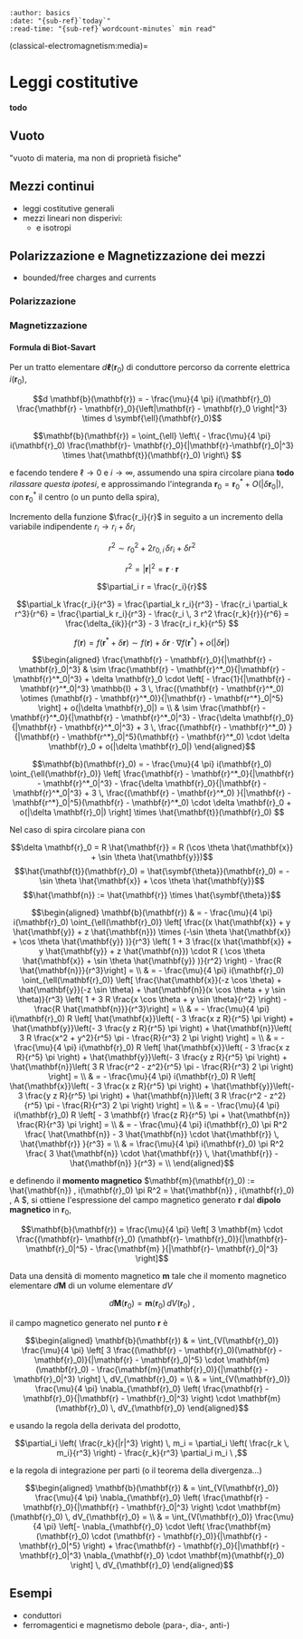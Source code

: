 ```{article-info}
:author: basics
:date: "{sub-ref}`today`"
:read-time: "{sub-ref}`wordcount-minutes` min read"
```

(classical-electromagnetism:media)=
# Leggi costitutive

**todo**

## Vuoto

"vuoto di materia, ma non di proprietà fisiche"

## Mezzi continui

- leggi costitutive generali
- mezzi lineari non disperivi:
  - e isotropi

## Polarizzazione e Magnetizzazione dei mezzi
- bounded/free charges and currents

### Polarizzazione

### Magnetizzazione

#### Formula di Biot-Savart

Per un tratto elementare $d \symbf{\ell}(\mathbf{r}_0)$ di conduttore percorso da corrente elettrica $i(\mathbf{r}_0)$,

$$d \mathbf{b}(\mathbf{r}) = - \frac{\mu}{4 \pi} i(\mathbf{r}_0) \frac{\mathbf{r} - \mathbf{r}_0}{\left|\mathbf{r} - \mathbf{r}_0 \right|^3} \times d \symbf{\ell}(\mathbf{r}_0)$$

$$\mathbf{b}(\mathbf{r}) = \oint_{\ell} \left\{ - \frac{\mu}{4 \pi} i(\mathbf{r}_0) \frac{\mathbf{r}- \mathbf{r}_0}{|\mathbf{r}-\mathbf{r}_0|^3} \times \hat{\mathbf{t}}(\mathbf{r}_0) \right\} $$

e facendo tendere $\ell \rightarrow 0$ e $i \rightarrow \infty$, assumendo una spira circolare piana **todo** *rilassare questa ipotesi*, e approssimando l'integranda $\mathbf{r}_0 = \mathbf{r}^*_0 + O(|\delta \mathbf{r}_0|)$, con $\mathbf{r}^*_0$ il centro (o un punto della spira),

Incremento della funzione $\frac{r_i}{r}$ in seguito a un incremento della variabile indipendente $r_i \rightarrow r_i + \delta r_i$

$$r^2 \sim r_0^2 + 2 r_{0,i} \, \delta r_i + \delta r^2$$

$$r^2 = |\mathbf{r}|^2 = \mathbf{r} \cdot \mathbf{r}$$

$$\partial_i r = \frac{r_i}{r}$$

$$\partial_k \frac{r_i}{r^3} 
  = \frac{\partial_k r_i}{r^3} - \frac{r_i \partial_k r^3}{r^6} 
  = \frac{\partial_k r_i}{r^3} - \frac{r_i \, 3 r^2 \frac{r_k}{r}}{r^6}
  = \frac{\delta_{ik}}{r^3} - 3 \frac{r_i r_k}{r^5}
$$

$$f(\mathbf{r}) = f(\mathbf{r}^* + \delta \mathbf{r}) \sim f(\mathbf{r}) + \delta \mathbf{r} \cdot \nabla f(\mathbf{r}^*) + o(|\delta \mathbf{r}|)$$

$$\begin{aligned}
\frac{\mathbf{r} - \mathbf{r}_0}{|\mathbf{r} - \mathbf{r}_0|^3}
  & \sim \frac{\mathbf{r} - \mathbf{r}^*_0}{|\mathbf{r} - \mathbf{r}^*_0|^3} + \delta \mathbf{r}_0 \cdot \left[ - \frac{1}{|\mathbf{r} - \mathbf{r}^*_0|^3} \mathbb{I} + 3 \, \frac{(\mathbf{r} - \mathbf{r}^*_0) \otimes (\mathbf{r} - \mathbf{r}^*_0)}{|\mathbf{r} - \mathbf{r^*}_0|^5} \right] + o(|\delta \mathbf{r}_0|) = \\
  & \sim \frac{\mathbf{r} - \mathbf{r}^*_0}{|\mathbf{r} - \mathbf{r}^*_0|^3} - \frac{\delta \mathbf{r}_0}{|\mathbf{r} - \mathbf{r}^*_0|^3} + 3 \, \frac{(\mathbf{r} - \mathbf{r}^*_0) }{|\mathbf{r} - \mathbf{r^*}_0|^5}(\mathbf{r} - \mathbf{r}^*_0) \cdot \delta \mathbf{r}_0 + o(|\delta \mathbf{r}_0|)
\end{aligned}$$


<!--
$$\frac{\mathbf{r}}{|\mathbf{r}|^3} = \frac{\mathbf{r}_0 + \delta \mathbf{r}}$$
-->

$$\mathbf{b}(\mathbf{r}_0) = - \frac{\mu}{4 \pi} i(\mathbf{r}_0) \oint_{\ell(\mathbf{r}_0)} \left[ \frac{\mathbf{r} - \mathbf{r}^*_0}{|\mathbf{r} - \mathbf{r}^*_0|^3} - \frac{\delta \mathbf{r}_0}{|\mathbf{r} - \mathbf{r}^*_0|^3} + 3 \, \frac{(\mathbf{r} - \mathbf{r}^*_0) }{|\mathbf{r} - \mathbf{r^*}_0|^5}(\mathbf{r} - \mathbf{r}^*_0) \cdot \delta \mathbf{r}_0 + o(|\delta \mathbf{r}_0|)  \right] \times \hat{\mathbf{t}}(\mathbf{r}_0) $$

Nel caso di spira circolare piana con

$$\delta \mathbf{r}_0 = R \hat{\mathbf{r}} = R (\cos \theta \hat{\mathbf{x}} + \sin \theta \hat{\mathbf{y}})$$
$$\hat{\mathbf{t}}(\mathbf{r}_0) = \hat{\symbf{\theta}}(\mathbf{r}_0) = -\sin \theta \hat{\mathbf{x}} + \cos \theta \hat{\mathbf{y}}$$
$$\hat{\mathbf{n}} := \hat{\mathbf{r}} \times \hat{\symbf{\theta}}$$

$$\begin{aligned}
\mathbf{b}(\mathbf{r})
  & = - \frac{\mu}{4 \pi} i(\mathbf{r}_0) \oint_{\ell(\mathbf{r}_0)} \left[ \frac{(x \hat{\mathbf{x}} + y \hat{\mathbf{y}} + z \hat{\mathbf{n}}) \times (-\sin \theta \hat{\mathbf{x}} + \cos \theta \hat{\mathbf{y}} )}{r^3} \left( 1 + 3 \frac{(x \hat{\mathbf{x}} + y \hat{\mathbf{y}} + z \hat{\mathbf{n}}) \cdot R ( \cos \theta \hat{\mathbf{x}} + \sin \theta \hat{\mathbf{y}} )}{r^2}  \right) - \frac{R \hat{\mathbf{n}}}{r^3}\right] = \\
   & = - \frac{\mu}{4 \pi} i(\mathbf{r}_0) \oint_{\ell(\mathbf{r}_0)} \left[ \frac{\hat{\mathbf{x}}(-z \cos \theta) + \hat{\mathbf{y}}(-z \sin \theta) + \hat{\mathbf{n}}(x \cos \theta + y \sin \theta)}{r^3} \left( 1 + 3 R \frac{x \cos \theta + y \sin \theta}{r^2}  \right) - \frac{R \hat{\mathbf{n}}}{r^3}\right] = \\ 
 & = - \frac{\mu}{4 \pi} i(\mathbf{r}_0) R \left[ \hat{\mathbf{x}}\left( - 3 \frac{x z R}{r^5} \pi \right) + \hat{\mathbf{y}}\left(- 3 \frac{y z R}{r^5} \pi \right) + \hat{\mathbf{n}}\left( 3 R \frac{x^2 + y^2}{r^5} \pi - \frac{R}{r^3} 2 \pi \right)  \right] = \\ 
 & = - \frac{\mu}{4 \pi} i(\mathbf{r}_0) R \left[ \hat{\mathbf{x}}\left( - 3 \frac{x z R}{r^5} \pi \right) + \hat{\mathbf{y}}\left(- 3 \frac{y z R}{r^5} \pi \right) + \hat{\mathbf{n}}\left( 3 R \frac{r^2 - z^2}{r^5} \pi - \frac{R}{r^3} 2 \pi \right)  \right] = \\
 & = - \frac{\mu}{4 \pi} i(\mathbf{r}_0) R \left[ \hat{\mathbf{x}}\left( - 3 \frac{x z R}{r^5} \pi \right) + \hat{\mathbf{y}}\left(- 3 \frac{y z R}{r^5} \pi \right) + \hat{\mathbf{n}}\left( 3 R \frac{r^2 - z^2}{r^5} \pi - \frac{R}{r^3} 2 \pi \right)  \right] = \\
 & = - \frac{\mu}{4 \pi} i(\mathbf{r}_0) R \left[ - 3 \mathbf{r} \frac{z R}{r^5} \pi + \hat{\mathbf{n}} \frac{R}{r^3} \pi \right] = \\
 & = - \frac{\mu}{4 \pi} i(\mathbf{r}_0) \pi R^2 \frac{ \hat{\mathbf{n}} - 3 \hat{\mathbf{n}} \cdot \hat{\mathbf{r}} \, \hat{\mathbf{r}} }{r^3} = \\
 & = \frac{\mu}{4 \pi} i(\mathbf{r}_0) \pi R^2 \frac{ 3 \hat{\mathbf{n}} \cdot \hat{\mathbf{r}} \, \hat{\mathbf{r}} - \hat{\mathbf{n}} }{r^3} = \\
\end{aligned}$$

e definendo il **momento magnetico** $\mathbf{m}(\mathbf{r}_0) := \hat{\mathbf{n}} \, i(\mathbf{r}_0) \pi R^2 = \hat{\mathbf{n}} \, i(\mathbf{r}_0) \, A $, si ottiene l'espressione del campo magnetico generato $\mathbf{r}$ dal **dipolo magnetico** in $\mathbf{r}_0$,

$$\mathbf{b}(\mathbf{r}) = \frac{\mu}{4 \pi} \left[ 3 \mathbf{m} \cdot \frac{(\mathbf{r}- \mathbf{r}_0) (\mathbf{r}- \mathbf{r}_0)}{|\mathbf{r}- \mathbf{r}_0|^5} - \frac{\mathbf{m} }{|\mathbf{r}- \mathbf{r}_0|^3} \right]$$

Data una densità di momento magnetico $\mathbf{m}$ tale che il momento magnetico elementare $d \mathbf{M}$ di un volume elementare $d V$

$$d \mathbf{M}(\mathbf{r}_0) = \mathbf{m}(\mathbf{r}_0) \, dV(\mathbf{r}_0) \ ,$$

il campo magnetico generato nel punto $\mathbf{r}$ è

$$\begin{aligned}
\mathbf{b}(\mathbf{r})
  & = \int_{V(\mathbf{r}_0)} \frac{\mu}{4 \pi} \left[ 3 \frac{(\mathbf{r} - \mathbf{r}_0)(\mathbf{r} - \mathbf{r}_0)}{|\mathbf{r} - \mathbf{r}_0|^5} \cdot \mathbf{m}(\mathbf{r}_0) - \frac{\mathbf{m}(\mathbf{r}_0)}{|\mathbf{r} - \mathbf{r}_0|^3} \right] \, dV_{\mathbf{r}_0} = \\
  & = \int_{V(\mathbf{r}_0)} \frac{\mu}{4 \pi} \nabla_{\mathbf{r}_0} \left( \frac{\mathbf{r} - \mathbf{r}_0}{|\mathbf{r} - \mathbf{r}_0|^3} \right) \cdot \mathbf{m}(\mathbf{r}_0) \, dV_{\mathbf{r}_0}
\end{aligned}$$

e usando la regola della derivata del prodotto,

$$\partial_i \left( \frac{r_k}{|r|^3} \right) \, m_i = \partial_i \left( \frac{r_k \, m_i}{r^3} \right) - \frac{r_k}{r^3} \partial_i m_i \ ,$$

e la regola di integrazione per parti (o il teorema della divergenza...)

$$\begin{aligned}
  \mathbf{b}(\mathbf{r})
  & = \int_{V(\mathbf{r}_0)} \frac{\mu}{4 \pi} \nabla_{\mathbf{r}_0} \left( \frac{\mathbf{r} - \mathbf{r}_0}{|\mathbf{r} - \mathbf{r}_0|^3} \right) \cdot \mathbf{m}(\mathbf{r}_0) \, dV_{\mathbf{r}_0} = \\
  & = \int_{V(\mathbf{r}_0)} \frac{\mu}{4 \pi} \left[- \nabla_{\mathbf{r}_0} \cdot \left( \frac{\mathbf{m}(\mathbf{r}_0) \cdot (\mathbf{r} - \mathbf{r}_0)}{|\mathbf{r} - \mathbf{r}_0|^5} \right) +  \frac{\mathbf{r} - \mathbf{r}_0}{|\mathbf{r} - \mathbf{r}_0|^3} \nabla_{\mathbf{r}_0} \cdot \mathbf{m}(\mathbf{r}_0) \right] \, dV_{\mathbf{r}_0}
\end{aligned}$$





## Esempi
- conduttori
- ferromagentici e magnetismo debole (para-, dia-, anti-)

